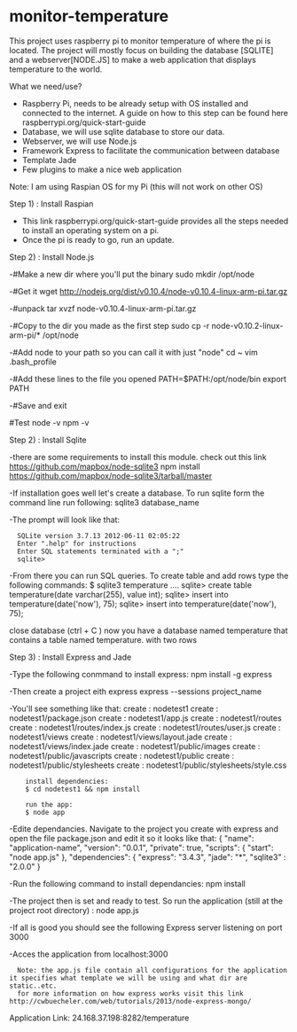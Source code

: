 monitor-temperature
===================

This project uses raspberry pi to monitor temperature of where the pi is located. The project will mostly focus on building the database [SQLITE] and a webserver[NODE.JS] to make a web application that displays temperature to the world.

What we need/use? 

  - Raspberry Pi, needs to be already setup with OS installed and connected to the internet. A guide on how to this step can be found here raspberrypi.org/quick-start-guide
  - Database, we will use sqlite database to store our data. 
  - Webserver, we will use Node.js
  - Framework Express to facilitate the communication between database
  - Template Jade 
  - Few plugins to make a nice web application 

Note: I am using Raspian OS for my Pi (this will not work on other OS)

Step 1) : Install Raspian 
  
  - This link raspberrypi.org/quick-start-guide provides all the steps needed to install an operating system on a pi. 
  - Once the pi is ready to go, run an update.

Step 2) : Install Node.js

  -#Make a new dir where you'll put the binary
    sudo mkdir /opt/node
 
  -#Get it
    wget http://nodejs.org/dist/v0.10.4/node-v0.10.4-linux-arm-pi.tar.gz
 
  -#unpack
    tar xvzf node-v0.10.4-linux-arm-pi.tar.gz
 
  -#Copy to the dir you made as the first step
    sudo cp -r node-v0.10.2-linux-arm-pi/* /opt/node
 
  -#Add node to your path so you can call it with just "node"
    cd ~
    vim .bash_profile
 
  -#Add these lines to the file you opened
    PATH=$PATH:/opt/node/bin
    export PATH

  -#Save and exit
 
  #Test
    node -v
    npm -v
    

Step 2) : Install Sqlite
  
  -there are some requirements to install this module. check out this link https://github.com/mapbox/node-sqlite3
    npm install https://github.com/mapbox/node-sqlite3/tarball/master
  
  -If installation goes well let's create a database. To run sqlite form the command line run following:
    sqlite3 database_name
  
  -The prompt will look like that:
  
      SQLite version 3.7.13 2012-06-11 02:05:22
      Enter ".help" for instructions
      Enter SQL statements terminated with a ";"
      sqlite> 
  
  -From there you can run SQL queries. To create table and add rows type the following commands:
      $ sqlite3 temperature 
      ....
      sqlite>  create table temperature(date varchar(255), value int);
      sqlite>  insert into temperature(date('now'), 75);
      sqlite>  insert into temperature(date('now'), 75);
  
  close database (ctrl + C ) now you have a database named temperature that contains a table named temperature. with two rows
    
     
Step 3) : Install Express and Jade 

  -Type the following conmmand to install express:
    npm install -g express
  
  -Then create a project eith express
    express --sessions project_name
  
  -You'll see something like that: 
        create : nodetest1
        create : nodetest1/package.json
        create : nodetest1/app.js
        create : nodetest1/routes
        create : nodetest1/routes/index.js
        create : nodetest1/routes/user.js
        create : nodetest1/views
        create : nodetest1/views/layout.jade
        create : nodetest1/views/index.jade
        create : nodetest1/public/images
        create : nodetest1/public/javascripts
        create : nodetest1/public
        create : nodetest1/public/stylesheets
        create : nodetest1/public/stylesheets/style.css
        
        install dependencies:
        $ cd nodetest1 && npm install
        
        run the app:
        $ node app
       
  -Edite dependancies. Navigate to the project you create with express and open the file package.json and edit it so it looks like that: 
        {
          "name": "application-name",
          "version": "0.0.1",
          "private": true,
          "scripts": {
            "start": "node app.js"
          },
          "dependencies": {
            "express": "3.4.3",
            "jade": "*",
            "sqlite3" : "2.0.0"
          }
  
  -Run the following command to install dependancies: 
    npm install
    
  -The project then is set and ready to test. So run the application (still at the project root directory) :
    node app.js
    
  -If all is good you should see the following 
    Express server listening on port 3000
    
  -Acces the application from localhost:3000
  
      Note: the app.js file contain all configurations for the application it specifies what template we will be using and what dir are static..etc.
      for more information on how express works visit this link http://cwbuecheler.com/web/tutorials/2013/node-express-mongo/
  
  

Application Link: 24.168.37.198:8282/temperature

